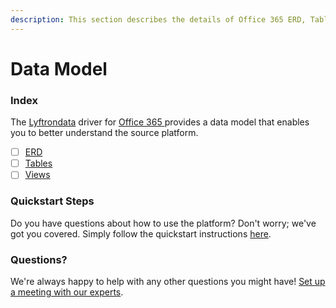 ```yaml
---
description: This section describes the details of Office 365 ERD, Tables, and Views.
---
```


# Data Model

### Index

The  [Lyftrondata](https://www.lyftrondata.com/) driver for [Office 365](https://www.lyftrondata.com/integration/office-365/)[ ](https://www.lyftrondata.com/integration/office-365/)provides a data model that enables you to better understand the source platform.

* [ ] [ERD](../../../business-analytics/office-365/data-model/erd.md)
* [ ] [Tables](../../../business-analytics/office-365/data-model/tables.md)
* [ ] [Views](../../../business-analytics/office-365/data-model/views.md)

### Quickstart Steps

Do you have questions about how to use the platform? Don't worry; we've got you covered. Simply follow the quickstart instructions [here](../../../../quickstart-steps.md).

### Questions? <a href="#questions" id="questions"></a>

We're always happy to help with any other questions you might have! [Set up a meeting with our experts](https://www.lyftrondata.com/book-a-meeting/).


